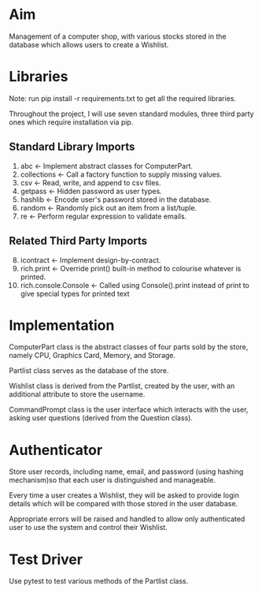 
# Aim

Management of a computer shop, with various stocks stored in the database which
allows users to create a Wishlist.

# Libraries

Note: run pip install -r requirements.txt to get all the required libraries.

Throughout the project, I will use seven standard modules, three third party
ones which require installation via pip.

## Standard Library Imports

1. abc                     <- Implement abstract classes for ComputerPart.
2. collections             <- Call a factory function to supply missing values.
3. csv                     <- Read, write, and append to csv files.
4. getpass                 <- Hidden password as user types.
5. hashlib                 <- Encode user's password stored in the database.
6. random                  <- Randomly pick out an item from a list/tuple.
7. re                      <- Perform regular expression to validate emails.

## Related Third Party Imports

8. icontract               <- Implement design-by-contract.
9. rich.print              <- Override print() built-in method to colourise
                              whatever is printed.
10. rich.console.Console   <- Called using Console().print instead of print to
                              give special types for printed text

# Implementation

ComputerPart class is the abstract classes of four parts sold by the store,
namely CPU, Graphics Card, Memory, and Storage.

Partlist class serves as the database of the store.

Wishlist class is derived from the Partlist, created by the user, with an
additional attribute to store the username.

CommandPrompt class is the user interface which interacts with the user, asking
user questions (derived from the Question class).

# Authenticator

Store user records, including name, email, and password (using hashing
mechanism)so that each user is distinguished and manageable.

Every time a user creates a Wishlist, they will be asked to provide login
details which will be compared with those stored in the user database.

Appropriate errors will be raised and handled to allow only authenticated user
to use the system and control their Wishlist.

# Test Driver

Use pytest to test various methods of the Partlist class.

